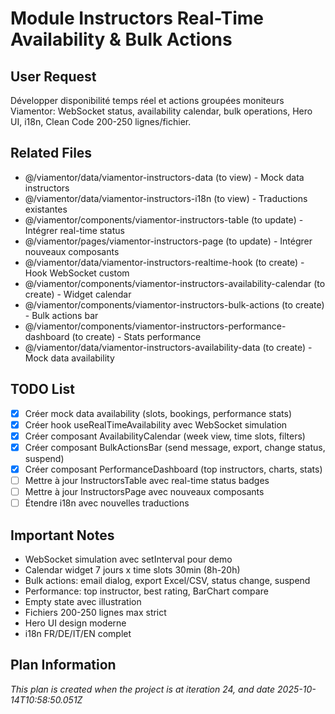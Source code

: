 # Module Instructors Real-Time Availability & Bulk Actions

## User Request
Développer disponibilité temps réel et actions groupées moniteurs Viamentor: WebSocket status, availability calendar, bulk operations, Hero UI, i18n, Clean Code 200-250 lignes/fichier.

## Related Files
- @/viamentor/data/viamentor-instructors-data (to view) - Mock data instructors
- @/viamentor/data/viamentor-instructors-i18n (to view) - Traductions existantes
- @/viamentor/components/viamentor-instructors-table (to update) - Intégrer real-time status
- @/viamentor/pages/viamentor-instructors-page (to update) - Intégrer nouveaux composants
- @/viamentor/data/viamentor-instructors-realtime-hook (to create) - Hook WebSocket custom
- @/viamentor/components/viamentor-instructors-availability-calendar (to create) - Widget calendar
- @/viamentor/components/viamentor-instructors-bulk-actions (to create) - Bulk actions bar
- @/viamentor/components/viamentor-instructors-performance-dashboard (to create) - Stats performance
- @/viamentor/data/viamentor-instructors-availability-data (to create) - Mock data availability

## TODO List
- [x] Créer mock data availability (slots, bookings, performance stats)
- [x] Créer hook useRealTimeAvailability avec WebSocket simulation
- [x] Créer composant AvailabilityCalendar (week view, time slots, filters)
- [x] Créer composant BulkActionsBar (send message, export, change status, suspend)
- [x] Créer composant PerformanceDashboard (top instructors, charts, stats)
- [ ] Mettre à jour InstructorsTable avec real-time status badges
- [ ] Mettre à jour InstructorsPage avec nouveaux composants
- [ ] Étendre i18n avec nouvelles traductions

## Important Notes
- WebSocket simulation avec setInterval pour demo
- Calendar widget 7 jours x time slots 30min (8h-20h)
- Bulk actions: email dialog, export Excel/CSV, status change, suspend
- Performance: top instructor, best rating, BarChart compare
- Empty state avec illustration
- Fichiers 200-250 lignes max strict
- Hero UI design moderne
- i18n FR/DE/IT/EN complet
  
## Plan Information
*This plan is created when the project is at iteration 24, and date 2025-10-14T10:58:50.051Z*
